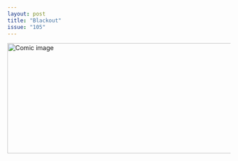```yaml
---
layout: post
title: "Blackout"
issue: "105"
---
```

<img src="{{ site.url }}/comics/105.png" title="They actually just faked their own deaths to avoid hearing the rest of the story." alt="Comic image" width="780px" height="250px"/>

